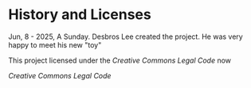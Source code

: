 # History and Licenses

Jun, 8 - 2025, A Sunday. Desbros Lee created the project. He was very happy to meet his new "toy"

This project licensed under the *Creative Commons Legal Code* now

*Creative Commons Legal Code*
```{literalinclude} ../../LICENSE
```